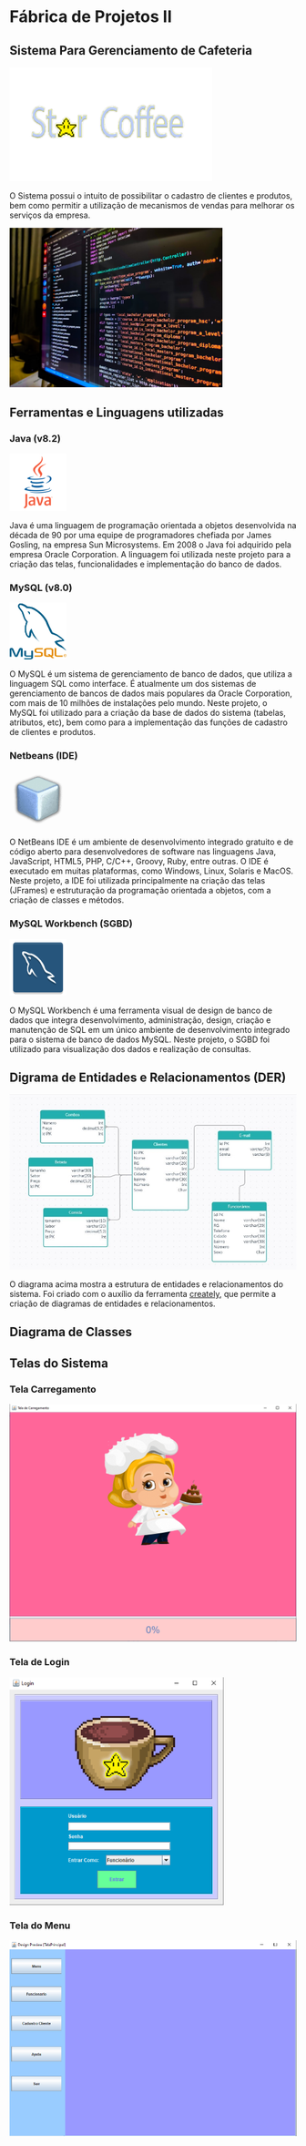 # __Fábrica de Projetos II__

## __Sistema Para Gerenciamento de Cafeteria__

<img src="images/star-coffee.png" height="200px">

O Sistema possui o intuito de possibilitar o cadastro de clientes e produtos, bem como permitir a utilização de mecanismos de vendas para melhorar os serviços da empresa.  

<img src="images/software.jfif" height="280px">

## __Ferramentas e Linguagens utilizadas__

### **Java (v8.2)**  

<img src="images/java.png" height="100px">

Java é uma linguagem de programação orientada a objetos desenvolvida na década de 90 por uma equipe de programadores chefiada por James Gosling, na empresa Sun Microsystems. Em 2008 o Java foi adquirido pela empresa Oracle Corporation. A linguagem foi utilizada neste projeto para a criação das telas, funcionalidades e implementação do banco de dados.  

### **MySQL (v8.0)**  

<img src="images/mysql.png" height="100px">

O MySQL é um sistema de gerenciamento de banco de dados, que utiliza a linguagem SQL como interface. É atualmente um dos sistemas de gerenciamento de bancos de dados mais populares da Oracle Corporation, com mais de 10 milhões de instalações pelo mundo. Neste projeto, o MySQL foi utilizado para a criação da base de dados do sistema (tabelas, atributos, etc), bem como para a implementação das funções de cadastro de clientes e produtos.

### **Netbeans (IDE)**  

<img src="images/netbeans.png" height="100px">

O NetBeans IDE é um ambiente de desenvolvimento integrado gratuito e de código aberto para desenvolvedores de software nas linguagens Java, JavaScript, HTML5, PHP, C/C++, Groovy, Ruby, entre outras. O IDE é executado em muitas plataformas, como Windows, Linux, Solaris e MacOS. Neste projeto, a IDE foi utilizada principalmente na criação das telas (JFrames) e estruturação da programação orientada a objetos, com a criação de classes e métodos.

### **MySQL Workbench (SGBD)**  

<img src="images/workbench.png" height="100px">

O MySQL Workbench é uma ferramenta visual de design de banco de dados que integra desenvolvimento, administração, design, criação e manutenção de SQL em um único ambiente de desenvolvimento integrado para o sistema de banco de dados MySQL. Neste projeto, o SGBD foi utilizado para visualização dos dados e realização de consultas.

## __Digrama de Entidades e Relacionamentos (DER)__

<img src="images/der.jpeg">

O diagrama acima mostra a estrutura de entidades e relacionamentos do sistema. Foi criado com o auxílio da ferramenta <a href="https://creately.com/">creately</a>, que permite a criação de diagramas de entidades e relacionamentos.

## __Diagrama de Classes__

## __Telas do Sistema__

### **Tela Carregamento**  

<img src="images/splash.png">

### **Tela de Login**

<img src="images/login.png" height="400px">

### **Tela do Menu**

<img src="images/menu.png">


